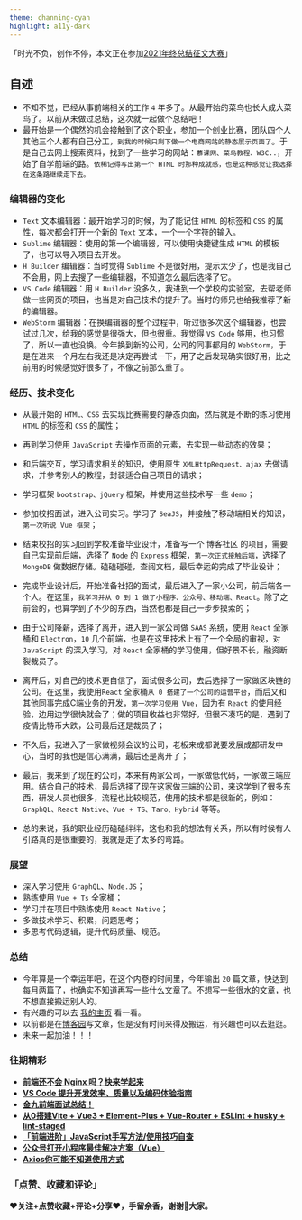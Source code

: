 ```yaml
---
theme: channing-cyan
highlight: a11y-dark
---
```

「时光不负，创作不停，本文正在参加[2021年终总结征文大赛](https://juejin.cn/post/7034786723137585188/ "https://juejin.cn/post/7034786723137585188/")」
## 自述
- 不知不觉，已经从事前端相关的工作 `4` 年多了。从最开始的菜鸟也长大成大菜鸟了。以前从未做过总结，这次就一起做个总结吧！
- 最开始是一个偶然的机会接触到了这个职业，参加一个创业比赛，团队四个人其他三个人都有自己分工，`到我的时候只剩下做一个电商网站的静态展示页面了`。于是自己去网上搜索资料，找到了一些学习的网站：`慕课网、菜鸟教程、W3C..`，开始了自学前端的路。`依稀记得写出第一个 HTML 时那种成就感，也是这种感觉让我选择在这条路继续走下去。`

### 编辑器的变化
- `Text` 文本编辑器：最开始学习的时候，为了能记住 `HTML` 的标签和 `CSS` 的属性，每次都会打开一个新的 `Text` 文本，一个一个字符的输入。
- `Sublime` 编辑器：使用的第一个编辑器，可以使用快捷键生成 `HTML` 的模板了，也可以导入项目去开发。
- `H Builder` 编辑器：当时觉得 `Sublime` 不是很好用，提示太少了，也是我自己不会用，网上去搜了一些编辑器，不知道怎么最后选择了它。
- `VS Code` 编辑器：用 `H Builder` 没多久，我进到一个学校的实验室，去帮老师做一些网页的项目，也当是对自己技术的提升了。当时的师兄也给我推荐了新的编辑器。
- `WebStorm` 编辑器：在换编辑器的整个过程中，听过很多次这个编辑器，也尝试过几次，给我的感觉是很强大，但也很重。我觉得 `VS Code` 够用，也习惯了，所以一直也没换。今年换到新的公司，公司的同事都用的 `WebStorm`，于是在进来一个月左右我还是决定再尝试一下，用了之后发现确实很好用，比之前用的时候感觉好很多了，不像之前那么重了。

### 经历、技术变化
- 从最开始的 `HTML、CSS` 去实现比赛需要的静态页面，然后就是不断的练习使用 `HTML` 的标签和 `CSS` 的属性；
- 再到学习使用 `JavaScript` 去操作页面的元素，去实现一些动态的效果；
- 和后端交互，学习请求相关的知识，使用原生 `XMLHttpRequest、ajax` 去做请求，并参考别人的教程，封装适合自己项目的请求；
- 学习框架 `bootstrap、jQuery` 框架，并使用这些技术写一些 `demo`；
- 参加校招面试，进入公司实习。学习了 `SeaJS`，并接触了移动端相关的知识，`第一次听说 Vue 框架`；
- 结束校招的实习回到学校准备毕业设计，准备写一个 博客社区 的项目，需要自己实现前后端，选择了 `Node` 的 `Express` 框架，`第一次正式接触后端`，选择了 `MongoDB` 做数据存储。磕磕碰碰，查阅文档，最后幸运的完成了毕业设计；
- 完成毕业设计后，开始准备社招的面试，最后进入了一家小公司，前后端各一个人。在这里，`我学习并从 0 到 1 做了小程序、公众号、移动端、React`。除了之前会的，也算学到了不少的东西，当然也都是自己一步步摸索的；
- 由于公司降薪，选择了离开，进入到一家公司做 `SAAS` 系统，使用 `React` 全家桶和 `Electron`，`10` 几个前端，也是在这里技术上有了一个全局的审视，对 `JavaScript` 的深入学习，对 `React` 全家桶的学习使用，但好景不长，融资断裂裁员了。
- 离开后，对自己的技术更自信了，面试很多公司，去后选择了一家做区块链的公司。在这里，我使用`React` 全家桶`从 0 搭建了一个公司的运营平台`，而后又和其他同事完成C端业务的开发，`第一次学习使用 Vue`，因为有 `React` 的使用经验，边用边学很快就会了；做的项目收益也非常好，但很不凑巧的是，遇到了疫情比特币大跌，公司最后还是裁员了；
- 不久后，我进入了一家做视频会议的公司，老板来成都说要发展成都研发中心，当时的我也是信心满满，最后还是离开了；
- 最后，我来到了现在的公司，本来有两家公司，一家做低代码，一家做三端应用。结合自己的技术，最后选择了现在这家做三端的公司，来这学到了很多东西，研发人员也很多，流程也比较规范，使用的技术都是很新的，例如：`GraphQL、React Native、Vue + TS、Taro、Hybrid` 等等。

- 总的来说，我的职业经历磕磕绊绊，这也和我的想法有关系，所以有时候有人引路真的是很重要的，我就是走了太多的弯路。

### 展望
- 深入学习使用 `GraphQL`、`Node.JS`；
- 熟练使用 `Vue + Ts` 全家桶；
- 学习并在项目中熟练使用 `React Native`；
- 多做技术学习、积累，问题思考；
- 多思考代码逻辑，提升代码质量、规范。

### 总结
- 今年算是一个幸运年吧，在这个内卷的时间里，今年输出 `20` 篇文章，快达到每月两篇了，也确实不知道再写一些什么文章了。不想写一些很水的文章，也不想直接搬运别人的。
- 有兴趣的可以去 [我的主页](https://juejin.cn/user/835284567851991/posts) 看一看。
- 以前都是在[博客园](https://www.cnblogs.com/detanx/)写文章，但是没有时间来得及搬运，有兴趣也可以去逛逛。
- 未来一起加油！！！

### 往期精彩
- [**前端还不会 Nginx 吗？快来学起来**](https://juejin.cn/post/7020639024247210014)
- [**VS Code 提升开发效率、质量以及编码体验指南**](https://juejin.cn/post/7019318057172467725/)
- [**金九前端面试总结！**](https://juejin.cn/post/7010347935477006372)
- [**从0搭建Vite + Vue3 + Element-Plus + Vue-Router + ESLint + husky + lint-staged**](https://juejin.cn/post/6949138186886971429)
- [**「前端进阶」JavaScript手写方法/使用技巧自查**](https://juejin.cn/post/6945991002851115021)
- [**公众号打开小程序最佳解决方案（Vue）**](https://juejin.cn/post/6925346648836112391)
- [**Axios你可能不知道使用方式**](https://juejin.cn/post/6844904145082646542)
### 「点赞、收藏和评论」
**❤️关注+点赞收藏+评论+分享❤️，手留余香，谢谢🙏大家。**